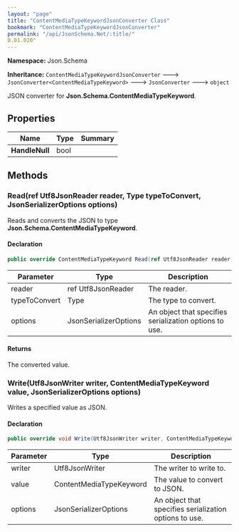 ```yaml
---
layout: "page"
title: "ContentMediaTypeKeywordJsonConverter Class"
bookmark: "ContentMediaTypeKeywordJsonConverter"
permalink: "/api/JsonSchema.Net/:title/"
0.01.020"
---
```

**Namespace:** Json.Schema

**Inheritance:**
`ContentMediaTypeKeywordJsonConverter`
 🡒 
`JsonConverter<ContentMediaTypeKeyword>`
 🡒 
`JsonConverter`
 🡒 
`object`

JSON converter for **Json.Schema.ContentMediaTypeKeyword**.

## Properties

| Name | Type | Summary |
|---|---|---|
| **HandleNull** | bool |  |

## Methods

### Read(ref Utf8JsonReader reader, Type typeToConvert, JsonSerializerOptions options)

Reads and converts the JSON to type **Json.Schema.ContentMediaTypeKeyword**.

#### Declaration

```c#
public override ContentMediaTypeKeyword Read(ref Utf8JsonReader reader, Type typeToConvert, JsonSerializerOptions options)
```

| Parameter | Type | Description |
|---|---|---|
| reader | ref Utf8JsonReader | The reader. |
| typeToConvert | Type | The type to convert. |
| options | JsonSerializerOptions | An object that specifies serialization options to use. |


#### Returns

The converted value.

### Write(Utf8JsonWriter writer, ContentMediaTypeKeyword value, JsonSerializerOptions options)

Writes a specified value as JSON.

#### Declaration

```c#
public override void Write(Utf8JsonWriter writer, ContentMediaTypeKeyword value, JsonSerializerOptions options)
```

| Parameter | Type | Description |
|---|---|---|
| writer | Utf8JsonWriter | The writer to write to. |
| value | ContentMediaTypeKeyword | The value to convert to JSON. |
| options | JsonSerializerOptions | An object that specifies serialization options to use. |



